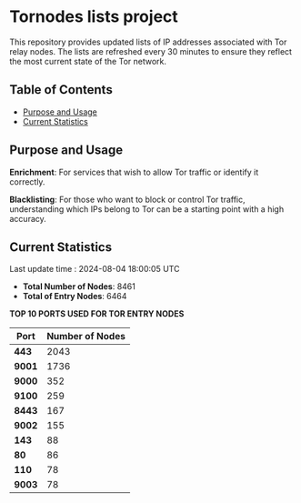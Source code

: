 # Tornodes lists project

This repository provides updated lists of IP addresses associated with Tor relay nodes. The lists are refreshed every 30 minutes to ensure they reflect the most current state of the Tor network.

## Table of Contents

- [Purpose and Usage](#purpose-and-usage)
- [Current Statistics](#current-statistics)


## Purpose and Usage

**Enrichment**: For services that wish to allow Tor traffic or identify it correctly.

**Blacklisting**: For those who want to block or control Tor traffic, understanding which IPs belong to Tor can be a starting point with a high accuracy.

## Current Statistics

Last update time : 2024-08-04 18:00:05 UTC

- **Total Number of Nodes**: 8461
- **Total of Entry Nodes**: 6464

**TOP 10 PORTS USED FOR TOR ENTRY NODES**

| **Port** | **Number of Nodes** |
|------|-----------------|
| **443**   | 2043  |
| **9001**   | 1736  |
| **9000**   | 352  |
| **9100**   | 259  |
| **8443**   | 167  |
| **9002**   | 155  |
| **143**   | 88  |
| **80**   | 86  |
| **110**   | 78  |
| **9003**   | 78  |

